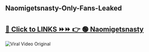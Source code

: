 
 ## Naomigetsnasty-Only-Fans-Leaked

# <h2><a href="https://clipsfans.com/Naomigetsnasty&ref=git">🔗 Click to LINKS ⏩⏩ 👉 🟢 Naomigetsnasty </a></h2>

<a href="https://clipsfans.com/Naomigetsnasty&ref=git" rel="nofollow" data-target="animated-image.originalLink"><img src="https://i.ibb.co.com/xMMVF88/686577567.gif" alt="Viral Video Original" style="max-width: 100%; display: inline-block;" data-target="animated-image.originalImage"></a>
